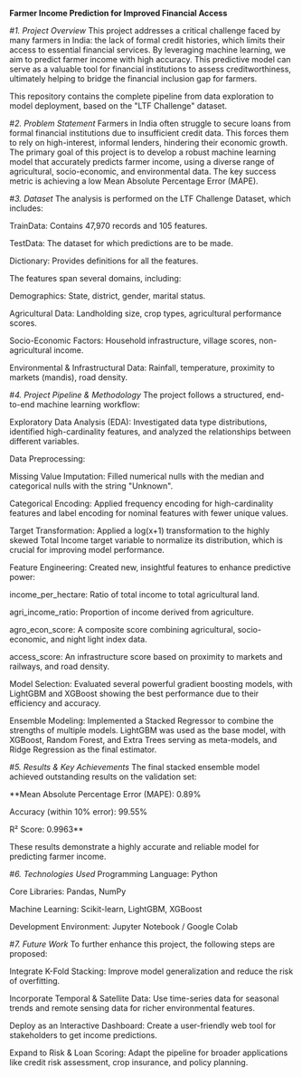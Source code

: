 **Farmer Income Prediction for Improved Financial Access**

#_1. Project Overview_
This project addresses a critical challenge faced by many farmers in India: the lack of formal credit histories, which limits their access to essential financial services. By leveraging machine learning, we aim to predict farmer income with high accuracy. This predictive model can serve as a valuable tool for financial institutions to assess creditworthiness, ultimately helping to bridge the financial inclusion gap for farmers.

This repository contains the complete pipeline from data exploration to model deployment, based on the "LTF Challenge" dataset.


#_2. Problem Statement_
Farmers in India often struggle to secure loans from formal financial institutions due to insufficient credit data. This forces them to rely on high-interest, informal lenders, hindering their economic growth. The primary goal of this project is to develop a robust machine learning model that accurately predicts farmer income, using a diverse range of agricultural, socio-economic, and environmental data. The key success metric is achieving a low Mean Absolute Percentage Error (MAPE).


#_3. Dataset_
The analysis is performed on the LTF Challenge Dataset, which includes:

  TrainData: Contains 47,970 records and 105 features.

  TestData: The dataset for which predictions are to be made.

  Dictionary: Provides definitions for all the features.

  The features span several domains, including:

  Demographics: State, district, gender, marital status.

  Agricultural Data: Landholding size, crop types, agricultural performance scores.

  Socio-Economic Factors: Household infrastructure, village scores, non-agricultural income.

  Environmental & Infrastructural Data: Rainfall, temperature, proximity to markets (mandis), road density.


#_4. Project Pipeline & Methodology_
The project follows a structured, end-to-end machine learning workflow:

Exploratory Data Analysis (EDA): Investigated data type distributions, identified high-cardinality features, and analyzed the relationships between different variables.

  Data Preprocessing:
  
  Missing Value Imputation: Filled numerical nulls with the median and categorical nulls with the string "Unknown".
  
  Categorical Encoding: Applied frequency encoding for high-cardinality features and label encoding for nominal features with fewer unique values.
  
  Target Transformation: Applied a log(x+1) transformation to the highly skewed Total Income target variable to normalize its distribution, which is crucial for improving model performance.
  
  Feature Engineering: Created new, insightful features to enhance predictive power:
  
  income_per_hectare: Ratio of total income to total agricultural land.
  
  agri_income_ratio: Proportion of income derived from agriculture.
  
  agro_econ_score: A composite score combining agricultural, socio-economic, and night light index data.
  
  access_score: An infrastructure score based on proximity to markets and railways, and road density.
  
  Model Selection: Evaluated several powerful gradient boosting models, with LightGBM and XGBoost showing the best performance due to their efficiency and accuracy.
  
  Ensemble Modeling: Implemented a Stacked Regressor to combine the strengths of multiple models. LightGBM was used as the base model, with XGBoost, Random Forest, and Extra Trees serving as meta-models, and Ridge Regression as the final estimator.


#_5. Results & Key Achievements_
The final stacked ensemble model achieved outstanding results on the validation set:

**Mean Absolute Percentage Error (MAPE): 0.89%

Accuracy (within 10% error): 99.55%

R² Score: 0.9963**

These results demonstrate a highly accurate and reliable model for predicting farmer income.


#_6. Technologies Used_
Programming Language: Python

Core Libraries: Pandas, NumPy

Machine Learning: Scikit-learn, LightGBM, XGBoost

Development Environment: Jupyter Notebook / Google Colab


#_7. Future Work_
To further enhance this project, the following steps are proposed:

Integrate K-Fold Stacking: Improve model generalization and reduce the risk of overfitting.

Incorporate Temporal & Satellite Data: Use time-series data for seasonal trends and remote sensing data for richer environmental features.

Deploy as an Interactive Dashboard: Create a user-friendly web tool for stakeholders to get income predictions.

Expand to Risk & Loan Scoring: Adapt the pipeline for broader applications like credit risk assessment, crop insurance, and policy planning.
